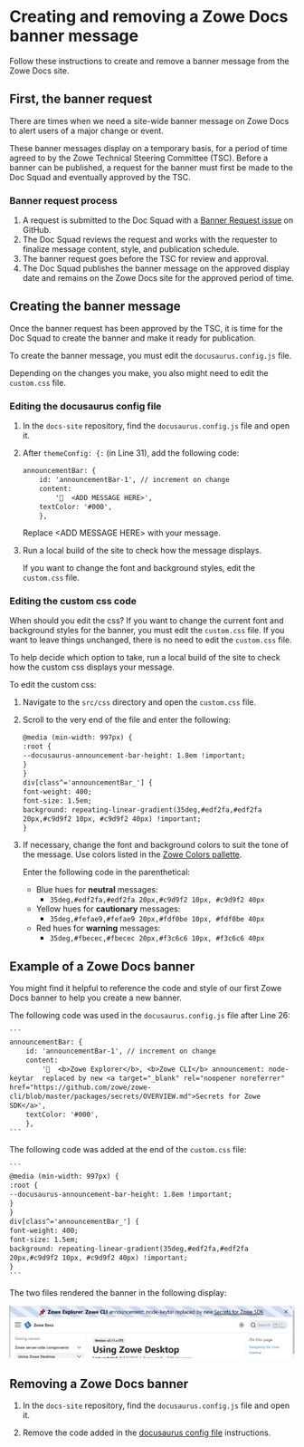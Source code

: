 # Creating and removing a Zowe Docs banner message

Follow these instructions to create and remove a banner message from the Zowe Docs site.

## First, the banner request

There are times when we need a site-wide banner message on Zowe Docs to alert users of a major change or event.

These banner messages display on a temporary basis, for a period of time agreed to by the Zowe Technical Steering Committee (TSC). Before a banner can be published, a request for the banner must first be made to the Doc Squad and eventually approved by the TSC.

### Banner request process

1. A request is submitted to the Doc Squad with a [Banner Request issue](https://github.com/zowe/docs-site/issues/new?assignees=&labels=&projects=&template=---doc-site-banner-request.md&title=) on GitHub.
2. The Doc Squad reviews the request and works with the requester to finalize message content, style, and publication schedule.
3. The banner request goes before the TSC for review and approval.
4. The Doc Squad publishes the banner message on the approved display date and remains on the Zowe Docs site for the approved period of time.

## Creating the banner message

Once the banner request has been approved by the TSC, it is time for the Doc Squad to create the banner and make it ready for publication.

To create the banner message, you must edit the `docusaurus.config.js` file.

Depending on the changes you make, you also might need to edit the `custom.css` file.

### Editing the docusaurus config file

1. In the `docs-site` repository, find the `docusaurus.config.js` file and open it.

2. After `themeConfig: {:` (in Line 31), add the following code:

    ```
    announcementBar: {
        id: 'announcementBar-1', // increment on change
        content:
            '📌  <ADD MESSAGE HERE>',
        textColor: '#000',
        },
    ```

    Replace <ADD MESSAGE HERE\> with your message.

3. Run a local build of the site to check how the message displays.

    If you want to change the font and background styles, edit the `custom.css` file.
### Editing the custom css code

When should you edit the css? If you want to change the current font and background styles for the banner, you must edit the `custom.css` file. If you want to leave things unchanged, there is no need to edit the `custom.css` file.

To help decide which option to take, run a local build of the site to check how the custom css displays your message.

To edit the custom css:

1. Navigate to the `src/css` directory and open the `custom.css` file.
2. Scroll to the very end of the file and enter the following:

    ```
    @media (min-width: 997px) {
    :root {
    --docusaurus-announcement-bar-height: 1.8em !important;
    }
    }
    div[class^='announcementBar_'] {
    font-weight: 400;
    font-size: 1.5em;
    background: repeating-linear-gradient(35deg,#edf2fa,#edf2fa 20px,#c9d9f2 10px, #c9d9f2 40px) !important;
    }
    ```
3. If necessary, change the font and background colors to suit the tone of the message. Use colors listed in the [Zowe Colors pallette](https://docs.zowe.org/stable/contribute/guidelines-ui/colors).

    Enter the following code in the parenthetical:
    - Blue hues for **neutral** messages:
        - `35deg,#edf2fa,#edf2fa 20px,#c9d9f2 10px, #c9d9f2 40px`
    - Yellow hues for **cautionary** messages:
        - `35deg,#fefae9,#fefae9 20px,#fdf0be 10px, #fdf0be 40px`
    - Red hues for **warning** messages:
        - `35deg,#fbecec,#fbecec 20px,#f3c6c6 10px, #f3c6c6 40px`

## Example of a Zowe Docs banner

You might find it helpful to reference the code and style of our first Zowe Docs banner to help you create a new banner.

The following code was used in the `docusaurus.config.js` file after Line 26:

    ```
    announcementBar: {
        id: 'announcementBar-1', // increment on change
        content:
            '📌  <b>Zowe Explorer</b>, <b>Zowe CLI</b> announcement: node-keytar  replaced by new <a target="_blank" rel="noopener noreferrer" href="https://github.com/zowe/zowe-cli/blob/master/packages/secrets/OVERVIEW.md">Secrets for Zowe SDK</a>',
        textColor: '#000',
        },
    ```
The following code was added at the end of the `custom.css` file:

    ```
    @media (min-width: 997px) {
    :root {
    --docusaurus-announcement-bar-height: 1.8em !important;
    }
    }
    div[class^='announcementBar_'] {
    font-weight: 400;
    font-size: 1.5em;
    background: repeating-linear-gradient(35deg,#edf2fa,#edf2fa 20px,#c9d9f2 10px, #c9d9f2 40px) !important;
    }
    ```

The two files rendered the banner in the following display:

![Example of a Zowe Docs site banner](images/zowe-banner-message.png)

## Removing a Zowe Docs banner

1. In the `docs-site` repository, find the `docusaurus.config.js` file and open it.

2. Remove the code added in the [docusaurus config file](#editing-the-docusaurus-config-file) instructions.
